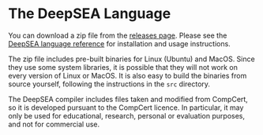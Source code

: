 # The DeepSEA Language

You can download a zip file from the [releases
page](https://github.com/shentufoundation/deepsea/releases). Please see the [DeepSEA language reference](https://github.com/shentufoundation/deepsea/blob/master/DeepSEA%20language%20reference.pdf) for installation and usage instructions.  

The zip file includes pre-built binaries for Linux (Ubuntu) and MacOS. Since they use some system libraries, it is possible that they will not work on every version of Linux or MacOS. It is also easy to build the binaries from source yourself, following the instructions in the `src` directory. 

The DeepSEA compiler includes files taken and modified from CompCert, so it is developed pursuant to the CompCert licence. In particular, it may only be used for educational, research, personal or evaluation purposes, and not for commercial use.
